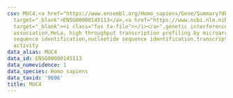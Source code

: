 ```yaml
---
csv: MUC4,<a href="https://www.ensembl.org/Homo_sapiens/Gene/Summary?db=core;g=ENSG00000145113"
  target="_blank">ENSG00000145113</a>,<a href="https://www.ncbi.nlm.nih.gov/pubmed/17216044"
  target="_blank"><i class="fas fa-file"></i></a>",genetic interference,functional
  association,HeLa, high throughput transcription profiling by microarray,nucleotide
  sequence identification,nucleotide sequence identification,transcriptional regulation,up-regulates
  activity
data_alias: MUC4
data_id: ENSG00000145113
data_numevidence: 1
data_species: Homo sapiens
data_taxid: '9606'
title: MUC4
---
```

